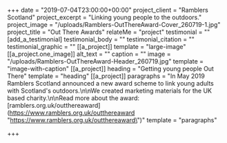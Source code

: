 +++
date = "2019-07-04T23:00:00+00:00"
project_client = "Ramblers Scotland"
project_excerpt = "Linking young people to the outdoors."
project_image = "/uploads/Ramblers-OutThereAward-Cover_260719-1.jpg"
project_title = "Out There Awards"
relateMe = "project"
testimonial = ""
[add_a_testimonial]
testimonial_body = ""
testimonial_citation = ""
testimonial_graphic = ""
[[a_project]]
template = "large-image"
[[a_project.one_image]]
alt_text = ""
caption = ""
image = "/uploads/Ramblers-OutThereAward-Header_260719.jpg"
template = "image-with-caption"
[[a_project]]
heading = "Getting young people Out There"
template = "heading"
[[a_project]]
paragraphs = "In May 2019 Ramblers Scotland announced a new award scheme to link young adults with Scotland's outdoors.\n\nWe created marketing materials for the UK based charity.\n\nRead more about the award: [ramblers.org.uk/outthereaward](https://www.ramblers.org.uk/outthereaward \"https://www.ramblers.org.uk/outthereaward\")"
template = "paragraphs"

+++
